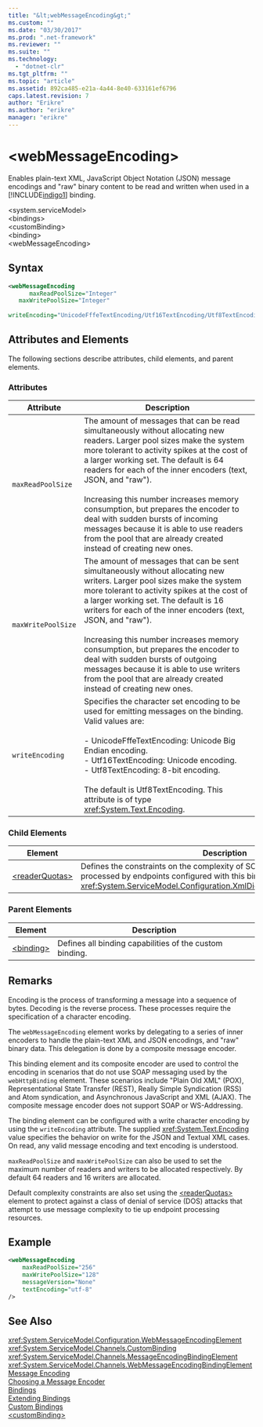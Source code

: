 ```yaml
---
title: "&lt;webMessageEncoding&gt;"
ms.custom: ""
ms.date: "03/30/2017"
ms.prod: ".net-framework"
ms.reviewer: ""
ms.suite: ""
ms.technology: 
  - "dotnet-clr"
ms.tgt_pltfrm: ""
ms.topic: "article"
ms.assetid: 892ca485-e21a-4a44-8e40-633161ef6796
caps.latest.revision: 7
author: "Erikre"
ms.author: "erikre"
manager: "erikre"
---
```

# &lt;webMessageEncoding&gt;
Enables plain-text XML, JavaScript Object Notation (JSON) message encodings and "raw" binary content to be read and written when used in a [!INCLUDE[indigo1](../../../../../includes/indigo1-md.md)] binding.  
  
 \<system.serviceModel>  
\<bindings>  
\<customBinding>  
\<binding>  
\<webMessageEncoding>  
  
## Syntax  
  
```xml  
<webMessageEncoding   
      maxReadPoolSize="Integer"  
   maxWritePoolSize="Integer"  
  
writeEncoding="UnicodeFffeTextEncoding/Utf16TextEncoding/Utf8TextEncoding" />  
```  
  
## Attributes and Elements  
 The following sections describe attributes, child elements, and parent elements.  
  
### Attributes  
  
|Attribute|Description|  
|---------------|-----------------|  
|`maxReadPoolSize`|The amount of messages that can be read simultaneously without allocating new readers. Larger pool sizes make the system more tolerant to activity spikes at the cost of a larger working set. The default is 64 readers for each of the inner encoders (text, JSON, and "raw").<br /><br /> Increasing this number increases memory consumption, but prepares the encoder to deal with sudden bursts of incoming messages because it is able to use readers from the pool that are already created instead of creating new ones.|  
|`maxWritePoolSize`|The amount of messages that can be sent simultaneously without allocating new writers. Larger pool sizes make the system more tolerant to activity spikes at the cost of a larger working set. The default is 16 writers for each of the inner encoders (text, JSON, and "raw").<br /><br /> Increasing this number increases memory consumption, but prepares the encoder to deal with sudden bursts of outgoing messages because it is able to use writers from the pool that are already created instead of creating new ones.|  
|`writeEncoding`|Specifies the character set encoding to be used for emitting messages on the binding. Valid values are:<br /><br /> -   UnicodeFffeTextEncoding: Unicode Big Endian encoding.<br />-   Utf16TextEncoding: Unicode encoding.<br />-   Utf8TextEncoding: 8-bit encoding.<br /><br /> The default is Utf8TextEncoding. This attribute is of type <xref:System.Text.Encoding>.|  
  
### Child Elements  
  
|Element|Description|  
|-------------|-----------------|  
|[\<readerQuotas>](http://msdn.microsoft.com/library/3e5e42ff-cef8-478f-bf14-034449239bfd)|Defines the constraints on the complexity of SOAP messages that can be processed by endpoints configured with this binding. This element is of type <xref:System.ServiceModel.Configuration.XmlDictionaryReaderQuotasElement>.|  
  
### Parent Elements  
  
|Element|Description|  
|-------------|-----------------|  
|[\<binding>](../../../../../docs/framework/misc/binding.md)|Defines all binding capabilities of the custom binding.|  
  
## Remarks  
 Encoding is the process of transforming a message into a sequence of bytes. Decoding is the reverse process. These processes require the specification of a character encoding.  
  
 The `webMessageEncoding` element works by delegating to a series of inner encoders to handle the plain-text XML and JSON encodings, and "raw" binary data. This delegation is done by a composite message encoder.  
  
 This binding element and its composite encoder are used to control the encoding in scenarios that do not use SOAP messaging used by the `webHttpBinding` element. These scenarios include "Plain Old XML" (POX), Representational State Transfer (REST), Really Simple Syndication (RSS) and Atom syndication, and Asynchronous JavaScript and XML (AJAX). The composite message encoder does not support SOAP or WS-Addressing.  
  
 The binding element can be configured with a write character encoding by using the `writeEncoding` attribute. The supplied <xref:System.Text.Encoding> value specifies the behavior on write for the JSON and Textual XML cases. On read, any valid message encoding and text encoding is understood.  
  
 `maxReadPoolSize` and `maxWritePoolSize` can also be used to set the maximum number of readers and writers to be allocated respectively. By default 64 readers and 16 writers are allocated.  
  
 Default complexity constraints are also set using the [\<readerQuotas>](http://msdn.microsoft.com/library/3e5e42ff-cef8-478f-bf14-034449239bfd) element to protect against a class of denial of service (DOS) attacks that attempt to use message complexity to tie up endpoint processing resources.  
  
## Example  
  
```xml  
<webMessageEncoding   
    maxReadPoolSize="256"  
    maxWritePoolSize="128"  
    messageVersion="None"  
    textEncoding="utf-8"   
/>  
```  
  
## See Also  
 <xref:System.ServiceModel.Configuration.WebMessageEncodingElement>   
 <xref:System.ServiceModel.Channels.CustomBinding>   
 <xref:System.ServiceModel.Channels.MessageEncodingBindingElement>   
 <xref:System.ServiceModel.Channels.WebMessageEncodingBindingElement>   
 [Message Encoding](../../../../../docs/framework/configure-apps/file-schema/wcf/message-encoding.md)   
 [Choosing a Message Encoder](../../../../../docs/framework/wcf/feature-details/choosing-a-message-encoder.md)   
 [Bindings](../../../../../docs/framework/wcf/bindings.md)   
 [Extending Bindings](../../../../../docs/framework/wcf/extending/extending-bindings.md)   
 [Custom Bindings](../../../../../docs/framework/wcf/extending/custom-bindings.md)   
 [\<customBinding>](../../../../../docs/framework/configure-apps/file-schema/wcf/custombinding.md)

